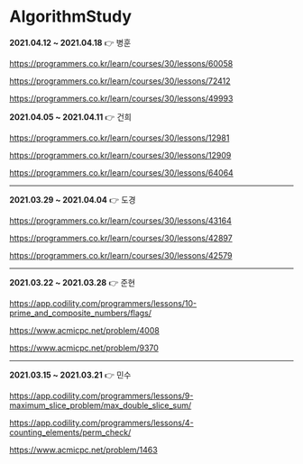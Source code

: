 # AlgorithmStudy

**2021.04.12 ~ 2021.04.18** 👉 병훈

https://programmers.co.kr/learn/courses/30/lessons/60058

https://programmers.co.kr/learn/courses/30/lessons/72412

https://programmers.co.kr/learn/courses/30/lessons/49993

**2021.04.05 ~ 2021.04.11** 👉 건희

https://programmers.co.kr/learn/courses/30/lessons/12981

https://programmers.co.kr/learn/courses/30/lessons/12909

https://programmers.co.kr/learn/courses/30/lessons/64064

***

**2021.03.29 ~ 2021.04.04** 👉 도경

https://programmers.co.kr/learn/courses/30/lessons/43164

https://programmers.co.kr/learn/courses/30/lessons/42897

https://programmers.co.kr/learn/courses/30/lessons/42579

***

**2021.03.22 ~ 2021.03.28** 👉 준현

https://app.codility.com/programmers/lessons/10-prime_and_composite_numbers/flags/

https://www.acmicpc.net/problem/4008

https://www.acmicpc.net/problem/9370

* * *

**2021.03.15 ~ 2021.03.21** 👉 민수

https://app.codility.com/programmers/lessons/9-maximum_slice_problem/max_double_slice_sum/

https://app.codility.com/programmers/lessons/4-counting_elements/perm_check/

https://www.acmicpc.net/problem/1463



